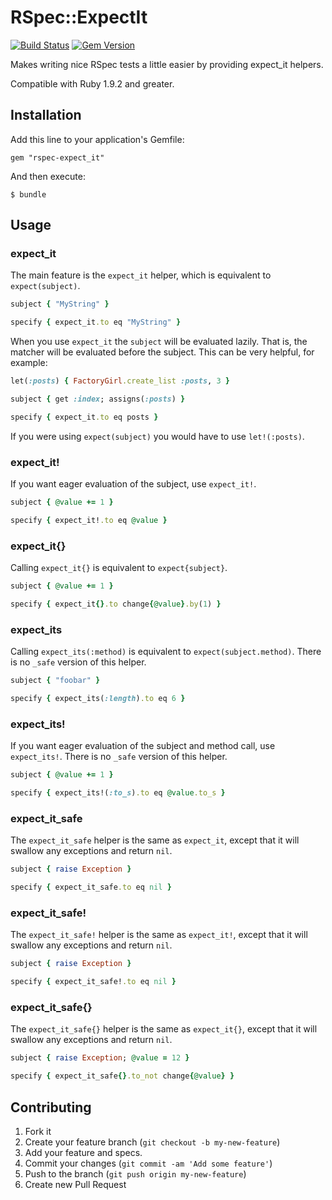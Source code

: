 # RSpec::ExpectIt

[![Build Status](https://travis-ci.org/thomasfedb/rspec-expect_it.png?branch=master)](https://travis-ci.org/thomasfedb/rspec-expect_it) [![Gem Version](https://badge.fury.io/rb/rspec-expect_it.png)](http://badge.fury.io/rb/rspec-expect_it)

Makes writing nice RSpec tests a little easier by providing expect_it helpers.

Compatible with Ruby 1.9.2 and greater.

## Installation

Add this line to your application's Gemfile:

    gem "rspec-expect_it"

And then execute:

    $ bundle

## Usage

### expect_it
The main feature is the `expect_it` helper, which is equivalent to `expect(subject)`.

```ruby
subject { "MyString" }

specify { expect_it.to eq "MyString" }
```

When you use `expect_it` the `subject` will be evaluated lazily. That is, the matcher
will be evaluated before the subject. This can be very helpful, for example:

```ruby
let(:posts) { FactoryGirl.create_list :posts, 3 }

subject { get :index; assigns(:posts) }

specify { expect_it.to eq posts }
```

If you were using `expect(subject)` you would have to use `let!(:posts)`.

### expect_it!

If you want eager evaluation of the subject, use `expect_it!`.

```ruby
subject { @value += 1 }

specify { expect_it!.to eq @value }
```

### expect_it{}

Calling `expect_it{}` is equivalent to `expect{subject}`.

```ruby
subject { @value += 1 }

specify { expect_it{}.to change{@value}.by(1) }
```

### expect_its

Calling `expect_its(:method)` is equivalent to `expect(subject.method)`.
There is no `_safe` version of this helper.

```ruby
subject { "foobar" }

specify { expect_its(:length).to eq 6 }
```

### expect_its!

If you want eager evaluation of the subject and method call, use `expect_its!`.
There is no `_safe` version of this helper.

```ruby
subject { @value += 1 }

specify { expect_its!(:to_s).to eq @value.to_s }
```

### expect_it_safe

The `expect_it_safe` helper is the same as `expect_it`, except that it will
swallow any exceptions and return `nil`.

```ruby
subject { raise Exception }

specify { expect_it_safe.to eq nil }
```

### expect_it_safe!

The `expect_it_safe!` helper is the same as `expect_it!`, except that it will
swallow any exceptions and return `nil`.

```ruby
subject { raise Exception }

specify { expect_it_safe!.to eq nil }
```

### expect_it_safe{}

The `expect_it_safe{}` helper is the same as `expect_it{}`, except that it will
swallow any exceptions and return `nil`.

```ruby
subject { raise Exception; @value = 12 }

specify { expect_it_safe{}.to_not change{@value} }
```

## Contributing

1. Fork it
2. Create your feature branch (`git checkout -b my-new-feature`)
3. Add your feature and specs.
4. Commit your changes (`git commit -am 'Add some feature'`)
5. Push to the branch (`git push origin my-new-feature`)
6. Create new Pull Request
